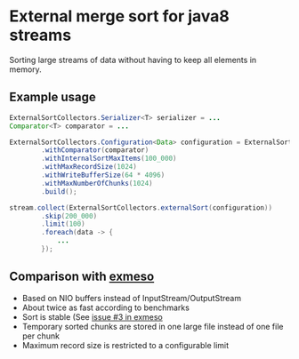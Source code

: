 # External merge sort for java8 streams

Sorting large streams of data without having to keep all elements in memory.

## Example usage

```java
ExternalSortCollectors.Serializer<T> serializer = ...
Comparator<T> comparator = ...

ExternalSortCollectors.Configuration<Data> configuration = ExternalSortCollectors.configuration(serializer)
        .withComparator(comparator)
        .withInternalSortMaxItems(100_000)
        .withMaxRecordSize(1024)
        .withWriteBufferSize(64 * 4096)
        .withMaxNumberOfChunks(1024)
        .build();

stream.collect(ExternalSortCollectors.externalSort(configuration))
        .skip(200_000)
        .limit(100)
        .foreach(data -> {
            ...
        });
```

## Comparison with [exmeso](https://github.com/grove/exmeso)

 - Based on NIO buffers instead of InputStream/OutputStream
 - About twice as fast according to benchmarks
 - Sort is stable (See [issue #3 in exmeso](https://github.com/grove/exmeso/issues/3)
 - Temporary sorted chunks are stored in one large file instead of one file per chunk
 - Maximum record size is restricted to a configurable limit